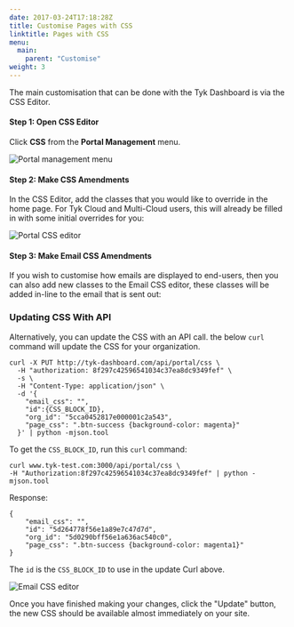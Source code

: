 ```yaml
---
date: 2017-03-24T17:18:28Z
title: Customise Pages with CSS
linktitle: Pages with CSS
menu:
  main:
    parent: "Customise"
weight: 3 
---
```


The main customisation that can be done with the Tyk Dashboard is via the CSS Editor.

#### Step 1: Open CSS Editor

Click **CSS** from the **Portal Management** menu.

![Portal management menu][1]

#### Step 2: Make CSS Amendments

In the CSS Editor, add the classes that you would like to override in the home page. For Tyk Cloud and Multi-Cloud users, this will already be filled in with some initial overrides for you:

![Portal CSS editor][2]

#### Step 3: Make Email CSS Amendments

If you wish to customise how emails are displayed to end-users, then you can also add new classes to the Email CSS editor, these classes will be added in-line to the email that is sent out:

### Updating CSS With API
Alternatively, you can update the CSS with an API call.  the below `curl` command will update the CSS for your organization.

```{.copyWrapper}
curl -X PUT http://tyk-dashboard.com/api/portal/css \
  -H "authorization: 8f297c42596541034c37ea8dc9349fef" \
  -s \
  -H "Content-Type: application/json" \
  -d '{
    "email_css": "",
    "id":{CSS_BLOCK_ID},
    "org_id": "5cca0452817e000001c2a543",
    "page_css": ".btn-success {background-color: magenta}"
  }' | python -mjson.tool
```

To get the `CSS_BLOCK_ID`, run this `curl` command:

```{.copyWrapper}
curl www.tyk-test.com:3000/api/portal/css \
-H "Authorization:8f297c42596541034c37ea8dc9349fef" | python -mjson.tool
```
Response:
```{.copyWrapper}
{
    "email_css": "",
    "id": "5d264778f56e1a89e7c47d7d",
    "org_id": "5d0290bff56e1a636ac540c0",
    "page_css": ".btn-success {background-color: magenta1}"
}
```
The `id` is the `CSS_BLOCK_ID` to use in the update Curl above.

![Email CSS editor][3]

Once you have finished making your changes, click the "Update" button, the new CSS should be available almost immediately on your site.

 [1]: /docs/img/dashboard/portal-management/portal_man_css.png
 [2]: /docs/img/dashboard/portal-management/portal_site_css.png
 [3]: /docs/img/dashboard/portal-management/portal_email_css.png